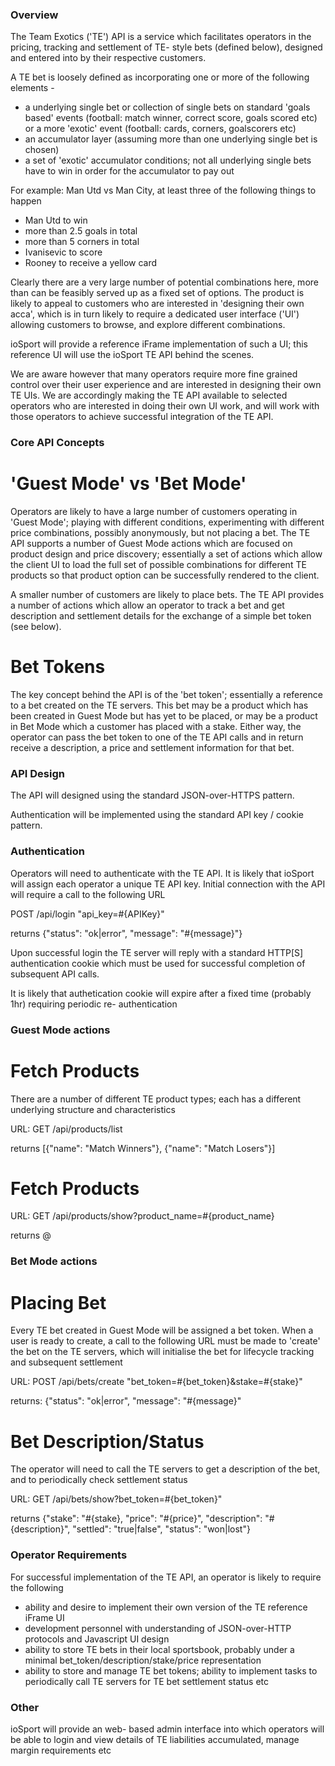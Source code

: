 ### Overview

The Team Exotics ('TE') API is a service which facilitates operators in the pricing, tracking and settlement of TE- style bets (defined below), designed and entered into by their respective customers.

A TE bet is loosely defined as incorporating one or more of the following elements - 

- a underlying single bet or collection of single bets on standard 'goals based' events (football: match winner, correct score, goals scored etc) or a more 'exotic' event (football: cards, corners, goalscorers etc)
- an accumulator layer (assuming more than one underlying single bet is chosen)
- a set of 'exotic' accumulator conditions; not all underlying single bets have to win in order for the accumulator to pay out

For example: Man Utd vs Man City, at least three of the following things to happen

- Man Utd to win
- more than 2.5 goals in total
- more than 5 corners in total
- Ivanisevic to score
- Rooney to receive a yellow card

Clearly there are a very large number of potential combinations here, more than can be feasibly served up as a fixed set of options. The product is likely to appeal to customers who are interested in 'designing their own acca', which is in turn likely to require a dedicated user interface ('UI') allowing customers to browse, and explore different combinations.

ioSport will provide a reference iFrame implementation of such a UI; this reference UI will use the ioSport TE API behind the scenes.

We are aware however that many operators require more fine grained control over their user experience and are interested in designing their own TE UIs. We are accordingly making the TE API available to selected operators who are interested in doing their own UI work, and will work with those operators to achieve successful integration of the TE API.

### Core API Concepts

# 'Guest Mode' vs 'Bet Mode'

Operators are likely to have a large number of customers operating in 'Guest Mode'; playing with different conditions, experimenting with different price combinations, possibly anonymously, but not placing a bet. The TE API supports a number of Guest Mode actions which are focused on product design and price discovery; essentially a set of actions which allow the client UI to load the full set of possible combinations for different TE products so that product option can be successfully rendered to the client.

A smaller number of customers are likely to place bets. The TE API provides a number of actions which allow an operator to track a bet and get description and settlement details for the exchange of a simple bet token (see below).

# Bet Tokens

The key concept behind the API is of the 'bet token'; essentially a reference to a bet created on the TE servers. This bet may be a product which has been created in Guest Mode but has yet to be placed, or may be a product in Bet Mode which a customer has placed with a stake. Either way, the operator can pass the bet token to one of the TE API calls and in return receive a description, a price and settlement information for that bet.

### API Design

The API will designed using the standard JSON-over-HTTPS pattern.

Authentication will be implemented using the standard API key / cookie pattern.

### Authentication

Operators will need to authenticate with the TE API. It is likely that ioSport will assign each operator a unique TE API key. Initial connection with the API will require a call to the following URL

POST /api/login "api_key=#{APIKey}"

returns {"status": "ok|error", "message": "#{message}"}

Upon successful login the TE server will reply with a standard HTTP[S] authentication cookie which must be used for successful completion of subsequent API calls.

It is likely that authetication cookie will expire after a fixed time (probably 1hr) requiring periodic re- authentication

### Guest Mode actions

# Fetch Products

There are a number of different TE product types; each has a different underlying structure and characteristics

URL: GET /api/products/list

returns [{"name": "Match Winners"}, {"name": "Match Losers"}]

# Fetch Products

URL: GET /api/products/show?product_name=#{product_name}

returns @

### Bet Mode actions

# Placing Bet

Every TE bet created in Guest Mode will be assigned a bet token. When a user is ready to create, a call to the following URL must be made to 'create' the bet on the TE servers, which will initialise the bet for lifecycle tracking and subsequent settlement

URL: POST /api/bets/create "bet_token=#{bet_token}&stake=#{stake}"

returns: {"status": "ok|error", "message": "#{message}"

# Bet Description/Status

The operator will need to call the TE servers to get a description of the bet, and to periodically check settlement status

URL: GET /api/bets/show?bet_token=#{bet_token}"

returns {"stake": "#{stake}, "price": "#{price}", "description": "#{description}", "settled": "true|false", "status": "won|lost"}

### Operator Requirements

For successful implementation of the TE API, an operator is likely to require the following

- ability and desire to implement their own version of the TE reference iFrame UI
- development personnel with understanding of JSON-over-HTTP protocols and Javascript UI design 
- ability to store TE bets in their local sportsbook, probably under a minimal bet_token/description/stake/price representation
- ability to store and manage TE bet tokens; ability to implement tasks to periodically call TE servers for TE bet settlement status etc

### Other

ioSport will provide an web- based admin interface into which operators will be able to login and view details of TE liabilities accumulated, manage margin requirements etc










